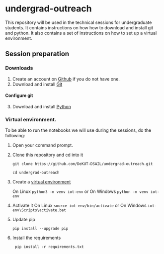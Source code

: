 # undergrad-outreach
This repository will be used in the technical sessions for undergraduate students. It contains instructions on how how to download and install git and python. It also contains a set of instructions on how to set up a virtual environment.

## Session preparation
### Downloads
1. Create an account on [Github](https://github.com/) if you do not have one.
2. Download and install [Git](https://git-scm.com/)
#### Configure git
           
3. Download and install [Python](https://www.python.org/downloads/)


### Virtual environment.
To be able to run the notebooks we will use during the sessions, do the following:

1. Open your command prompt.
2. Clone this repository and cd into it

    `git clone https://github.com/DeKUT-DSAIL/undergrad-outreach.git`
        
    `cd undergrad-outreach`
      
3. Create a [virtual environment](https://docs.python.org/3/tutorial/venv.html)

    On Linux `python3 -m venv iot-env` or On Windows `python -m venv iot-env`
4. Activate it
On Linux
`source iot-env/bin/activate`
or On Windows
`iot-env\Scripts\activate.bat`
5.  Update pip

        pip install --upgrade pip
6. Install the requirements

        pip install -r requirements.txt
